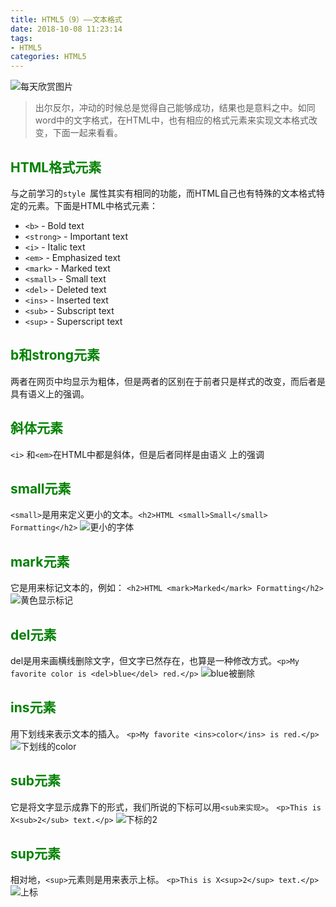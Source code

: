 ```yaml
---
title: HTML5（9）——文本格式
date: 2018-10-08 11:23:14
tags:
- HTML5
categories: HTML5
---
```


![每天欣赏图片](https://upload-images.jianshu.io/upload_images/3478485-b2224ad5ba559108.jpeg?imageMogr2/auto-orient/strip%7CimageView2/2/w/1240)
>出尔反尔，冲动的时候总是觉得自己能够成功，结果也是意料之中。如同word中的文字格式，在HTML中，也有相应的格式元素来实现文本格式改变，下面一起来看看。



<!--less-->

## <font color="green">HTML格式元素</font>
与之前学习的`style `属性其实有相同的功能，而HTML自己也有特殊的文本格式特定的元素。下面是HTML中格式元素：
- `<b>` - Bold text
- `<strong>` - Important text
- `<i>` - Italic text
- `<em>` - Emphasized text
- `<mark>` - Marked text
- `<small>` - Small text
- `<del>` - Deleted text
- `<ins>` - Inserted text
- `<sub>` - Subscript text
- `<sup>` - Superscript text

## <font color="green">b和strong元素</font>
两者在网页中均显示为粗体，但是两者的区别在于前者只是样式的改变，而后者是具有语义上的强调。

## <font color="green">斜体元素</font>
`<i>` 和`<em>`在HTML中都是斜体，但是后者同样是由语义 上的强调

## <font color="green">small元素</font>
`<small>`是用来定义更小的文本。`<h2>HTML <small>Small</small> Formatting</h2>`
![更小的字体](https://upload-images.jianshu.io/upload_images/3478485-be89d5c34d56ae51.png?imageMogr2/auto-orient/strip%7CimageView2/2/w/1240)

## <font color="green">mark元素</font>
它是用来标记文本的，例如：
`<h2>HTML <mark>Marked</mark> Formatting</h2>`
![黄色显示标记](https://upload-images.jianshu.io/upload_images/3478485-b467e4ba6dbd1ca2.png?imageMogr2/auto-orient/strip%7CimageView2/2/w/1240)

##  <font color="green">del元素</font>
del是用来画横线删除文字，但文字已然存在，也算是一种修改方式。`<p>My favorite color is <del>blue</del> red.</p>`
![blue被删除](https://upload-images.jianshu.io/upload_images/3478485-4c086dfd934a10d3.png?imageMogr2/auto-orient/strip%7CimageView2/2/w/1240)

## <font color="green">ins元素</font>
用下划线来表示文本的插入。
`<p>My favorite <ins>color</ins> is red.</p>`
![下划线的color](https://upload-images.jianshu.io/upload_images/3478485-75868852fdbca9cb.png?imageMogr2/auto-orient/strip%7CimageView2/2/w/1240)

## <font color="green">sub元素</font>
它是将文字显示成靠下的形式，我们所说的下标可以用`<sub来实现>`。
`<p>This is X<sub>2</sub> text.</p>`
![下标的2](https://upload-images.jianshu.io/upload_images/3478485-b1fc8ed5f64cc674.png?imageMogr2/auto-orient/strip%7CimageView2/2/w/1240)

## <font color="green">sup元素</font>
相对地，`<sup>`元素则是用来表示上标。
`<p>This is X<sup>2</sup> text.</p>`
![上标](https://upload-images.jianshu.io/upload_images/3478485-ae02800722131a6d.png?imageMogr2/auto-orient/strip%7CimageView2/2/w/1240)